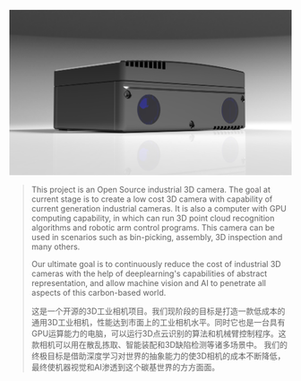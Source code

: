 ![Branching](images/DF8.jpg)

> This project is an Open Source industrial 3D camera. The goal at current stage is to create a low cost 3D camera with capability of current generation industrial cameras. It is also a computer with GPU computing capability, in which can run 3D point cloud recognition algorithms and robotic arm control programs. This camera can be used in scenarios such as bin-picking, assembly, 3D inspection and many others. 
> 
> Our ultimate goal is to continuously reduce the cost of industrial 3D cameras with the help of deeplearning's capabilities of abstract representation, and allow machine vision and AI to penetrate all aspects of this carbon-based world.
> 
> 这是一个开源的3D工业相机项目。我们现阶段的目标是打造一款低成本的通用3D工业相机，性能达到市面上的工业相机水平。同时它也是一台具有GPU运算能力的电脑，可以运行3D点云识别的算法和机械臂控制程序。这款相机可以用在散乱拣取、智能装配和3D缺陷检测等诸多场景中。
> 我们的终极目标是借助深度学习对世界的抽象能力的使3D相机的成本不断降低，最终使机器视觉和AI渗透到这个碳基世界的方方面面。
